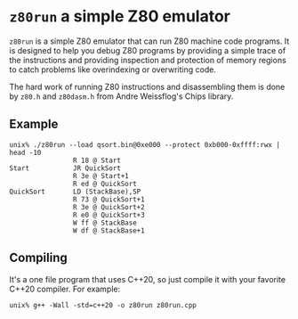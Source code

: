 # `z80run` a simple Z80 emulator

`z80run` is a simple Z80 emulator that can run Z80 machine code programs. It is designed to help you debug Z80 programs by providing a simple trace of the instructions and providing inspection and protection of memory regions to catch problems like overindexing or overwriting code.

The hard work of running Z80 instructions and disassembling them is done by `z80.h` and `z80dasm.h` from Andre Weissflog's Chips library.

## Example

```console
unix% ./z80run --load qsort.bin@0xe000 --protect 0xb000-0xffff:rwx | head -10
                R 18 @ Start 
Start           JR QuickSort
                R 3e @ Start+1 
                R ed @ QuickSort 
QuickSort       LD (StackBase),SP
                R 73 @ QuickSort+1 
                R 3e @ QuickSort+2 
                R e0 @ QuickSort+3 
                W ff @ StackBase 
                W df @ StackBase+1 
```

## Compiling

It's a one file program that uses C++20, so just compile it with your favorite C++20 compiler.  For example:

```console
unix% g++ -Wall -std=c++20 -o z80run z80run.cpp
```
